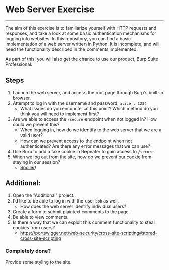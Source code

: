 # Web Server Exercise
___

The aim of this exercise is to familiarize yourself with HTTP requests and responses, and take a look at some basic authentication mechanisms for logging into websites.
In this repository, you can find a basic implementation of a web server written in Python. It is incomplete, and will need the functionality described in the comments implemented.

As part of this, you will also get the chance to use our product, Burp Suite Professional.

## Steps
1. Launch the web server, and access the root page through Burp's built-in browser.
2. Attempt to log in with the username and password: `alice : 1234`
   - What issues do you encounter at this point? Which method do you think you will need to implement first?
3. Are we able to access the `/secure` endpoint when not logged in? How could we prevent this?
   - When logging in, how do we identify to the web server that we are a valid user?
   - How can we prevent access to the endpoint when not authenticated? Are there any error messages that we can use?
4. Use Burp to add a fake cookie in Repeater to gain access to `/secure`
5. When we log out from the site, how do we prevent our cookie from staying in our session?
   - [Spoiler](https://stackoverflow.com/questions/5285940/correct-way-to-delete-cookies-server-side)!

## Additional:
1. Open the "Additional" project.
1. I'd like to be able to log in with the user `bob` as well.
   - How does the web server identify individual users?
2. Create a form to submit plaintext comments to the page.
3. Be able to view comments.
4. Is there a way that we can exploit this comment functionality to steal cookies from users?
   - https://portswigger.net/web-security/cross-site-scripting#stored-cross-site-scripting

### Completely done?
Provide some styling to the site.